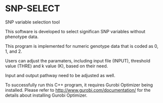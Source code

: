# SNP-SELECT
SNP variable selection tool

This software is developed to select significan SNP variables without phenotype data.

This program is implemented for numeric genotype data that is coded as 0, 1, and 2. 

Users can adjust the paramaters, including input file (INPUT), threshold value (THRE) and k value (K), based on their need.

Input and output pathway need to be adjusted as well.

To successfully run this C++ program, it requires Gurobi Optimizer being installed. Please refer to http://www.gurobi.com/documentation/ for the details about installing Gurobi Optimizer.

